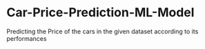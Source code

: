 # Car-Price-Prediction-ML-Model
Predicting the Price of the cars in the given dataset according to its performances
